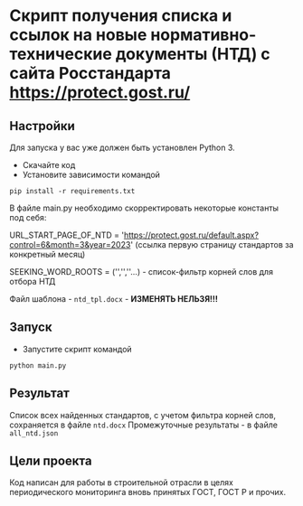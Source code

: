 # Скрипт получения списка и ссылок на новые нормативно-технические документы (НТД) с сайта Росстандарта https://protect.gost.ru/


## Настройки

Для запуска у вас уже должен быть установлен Python 3.

- Скачайте код
- Установите зависимости командой 
```
pip install -r requirements.txt
```

В файле main.py необходимо скорректировать некоторые константы под себя:

URL_START_PAGE_OF_NTD = 'https://protect.gost.ru/default.aspx?control=6&month=3&year=2023' 
(ссылка первую страницу стандартов за конкретный месяц)

SEEKING_WORD_ROOTS = ('','',''...) - список-фильтр корней слов для отбора НТД

Файл шаблона - ``ntd_tpl.docx`` - **ИЗМЕНЯТЬ НЕЛЬЗЯ!!!**

## Запуск
- Запустите скрипт командой 
```
python main.py
```


## Результат
Список всех найденных стандартов, с учетом фильтра корней слов, сохраняется в файле ``ntd.docx``
Промежуточные результаты - в файле ``all_ntd.json``

## Цели проекта

Код написан для работы в строительной отрасли в целях периодического мониторинга вновь принятых ГОСТ, ГОСТ Р и прочих.
